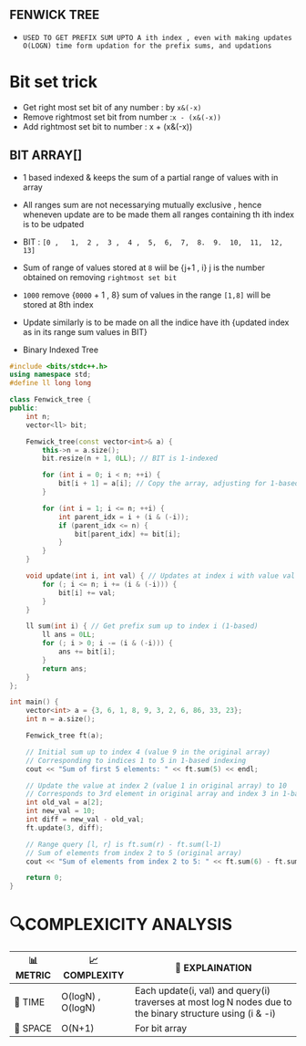 ## FENWICK TREE

- `USED TO GET PREFIX SUM UPTO A ith index , even with making updates O(LOGN) time form updation for the prefix sums, and updations`
# Bit set trick
- Get right most set bit of any number : by `x&(-x)`
- Remove rightmost set bit from number :`x - (x&(-x))`
- Add rightmost set bit to number : x + (x&(-x))

## BIT ARRAY[] 
- 1 based indexed & keeps the sum of a partial range of values with in array
- All ranges sum are not necessarying mutually exclusive , hence wheneven update are to be made them all ranges containing th ith index is to be udpated
- BIT :  `[0 ,   1,  2 ,  3 ,  4 ,  5,  6,  7,  8.  9.  10,  11,  12,  13]`
- Sum of range of values stored at `8`  wiil be {j+1 , i}  j is the number obtained on removing `rightmost set bit`
- `1000` remove {`0000` + 1 , 8} sum of values in the range `[1,8]` will be stored at 8th index
  
- Update similarly is to be made on all the indice have ith {updated index as in its range sum values in BIT}

- Binary Indexed Tree
  
```cpp
#include <bits/stdc++.h>
using namespace std;
#define ll long long

class Fenwick_tree {
public:
    int n;
    vector<ll> bit;

    Fenwick_tree(const vector<int>& a) {
        this->n = a.size();
        bit.resize(n + 1, 0LL); // BIT is 1-indexed

        for (int i = 0; i < n; ++i) {
            bit[i + 1] = a[i]; // Copy the array, adjusting for 1-based indexing
        }

        for (int i = 1; i <= n; ++i) {
            int parent_idx = i + (i & (-i));
            if (parent_idx <= n) {
                bit[parent_idx] += bit[i];
            }
        }
    }

    void update(int i, int val) { // Updates at index i with value val (1-based)
        for (; i <= n; i += (i & (-i))) {
            bit[i] += val;
        }
    }

    ll sum(int i) { // Get prefix sum up to index i (1-based)
        ll ans = 0LL;
        for (; i > 0; i -= (i & (-i))) {
            ans += bit[i];
        }
        return ans;
    }
};

int main() {
    vector<int> a = {3, 6, 1, 8, 9, 3, 2, 6, 86, 33, 23};
    int n = a.size();

    Fenwick_tree ft(a);

    // Initial sum up to index 4 (value 9 in the original array)
    // Corresponding to indices 1 to 5 in 1-based indexing
    cout << "Sum of first 5 elements: " << ft.sum(5) << endl; 

    // Update the value at index 2 (value 1 in original array) to 10
    // Corresponds to 3rd element in original array and index 3 in 1-based indexing
    int old_val = a[2];
    int new_val = 10;
    int diff = new_val - old_val;
    ft.update(3, diff);

    // Range query [l, r] is ft.sum(r) - ft.sum(l-1)
    // Sum of elements from index 2 to 5 (original array)
    cout << "Sum of elements from index 2 to 5: " << ft.sum(6) - ft.sum(2) << endl;

    return 0;
}
```


# 🔍COMPLEXICITY ANALYSIS

| 📊 METRIC  | 📈 COMPLEXITY	  |  🧩 EXPLAINATION |
|-----------|-------------|------------|
| 🧭 TIME  |     O(logN) , O(logN)        |   Each update(i, val) and query(i) traverses at most log N nodes due to the binary structure using (i & -i) |
| 🧠 SPACE |    O(N+1)        |      For bit array       |
